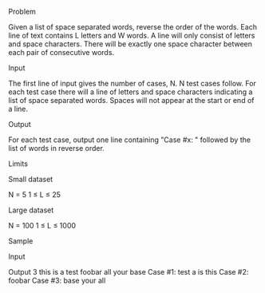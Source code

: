 Problem

Given a list of space separated words, reverse the order of the words. Each line of text contains L letters and W words. A line will only consist of letters and space characters. There will be exactly one space character between each pair of consecutive words.

Input

The first line of input gives the number of cases, N.
N test cases follow. For each test case there will a line of letters and space characters indicating a list of space separated words. Spaces will not appear at the start or end of a line.

Output

For each test case, output one line containing "Case #x: " followed by the list of words in reverse order.

Limits

Small dataset

N = 5
1 ≤ L ≤ 25

Large dataset

N = 100
1 ≤ L ≤ 1000

Sample

Input
  
Output
3
this is a test
foobar
all your base
  Case #1: test a is this
Case #2: foobar
Case #3: base your all